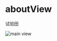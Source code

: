 # aboutView

试验田

![main view](https://raw.githubusercontent.com/RustFisher/BTMessage/master/pics/mainView.gif)
